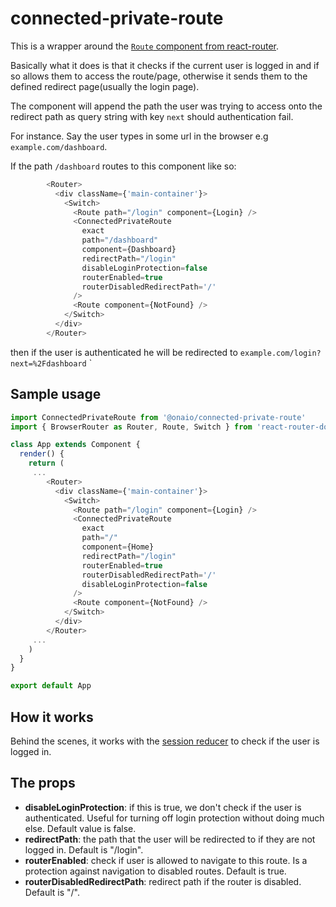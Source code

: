 # connected-private-route

This is a wrapper around the [`Route` component from react-router](https://reacttraining.com/react-router/web/api/Route).

Basically what it does is that it checks if the current user is logged in and if so allows them to access the route/page, otherwise it sends them to the defined redirect page(usually the login page).

The component will append the path the user was trying to access onto the redirect path as query string with key `next` should authentication fail.

For instance. Say the user types in some url in the browser e.g `example.com/dashboard`.

If the path `/dashboard` routes to this component like so:

```typescript
        <Router>
          <div className={'main-container'}>
            <Switch>
              <Route path="/login" component={Login} />
              <ConnectedPrivateRoute
                exact
                path="/dashboard"
                component={Dashboard}
                redirectPath="/login"
                disableLoginProtection=false
                routerEnabled=true
                routerDisabledRedirectPath='/'
              />
              <Route component={NotFound} />
            </Switch>
          </div>
        </Router>
```

then if the user is authenticated he will be redirected to `example.com/login?next=%2Fdashboard`
`

## Sample usage

```ts
import ConnectedPrivateRoute from '@onaio/connected-private-route'
import { BrowserRouter as Router, Route, Switch } from 'react-router-dom'

class App extends Component {
  render() {
    return (
     ...
        <Router>
          <div className={'main-container'}>
            <Switch>
              <Route path="/login" component={Login} />
              <ConnectedPrivateRoute
                exact
                path="/"
                component={Home}
                redirectPath="/login"
                routerEnabled=true
                routerDisabledRedirectPath='/'
                disableLoginProtection=false
              />
              <Route component={NotFound} />
            </Switch>
          </div>
        </Router>
     ...
    )
  }
}

export default App
```

## How it works

Behind the scenes, it works with the [session reducer](https://github.com/onaio/js-tools/tree/master/packages/session-reducer) to check if the user is logged in.

## The props

- **disableLoginProtection**: if this is true, we don't check if the user is authenticated. Useful for turning off login protection without doing much else. Default value is false.
- **redirectPath**: the path that the user will be redirected to if they are not logged in. Default is "/login".
- **routerEnabled**: check if user is allowed to navigate to this route. Is a protection against navigation to disabled routes. Default is true.
- **routerDisabledRedirectPath**: redirect path if the router is disabled. Default is "/".
